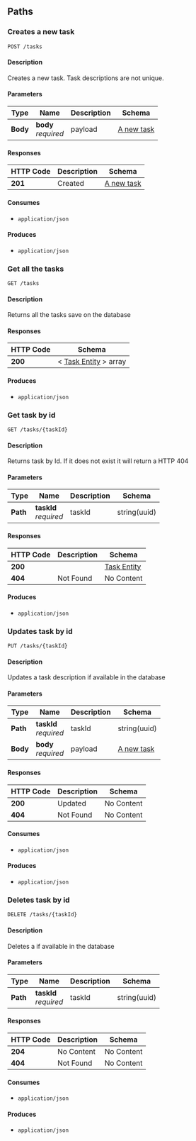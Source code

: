 
<a name="paths"></a>
## Paths

<a name="create"></a>
### Creates a new task
```
POST /tasks
```


#### Description
Creates a new task. Task descriptions are not unique.


#### Parameters

|Type|Name|Description|Schema|
|---|---|---|---|
|**Body**|**body**  <br>*required*|payload|[A new task](#a-new-task)|


#### Responses

|HTTP Code|Description|Schema|
|---|---|---|
|**201**|Created|[A new task](#a-new-task)|


#### Consumes

* `application/json`


#### Produces

* `application/json`


<a name="gettasks"></a>
### Get all the tasks
```
GET /tasks
```


#### Description
Returns all the tasks save on the database


#### Responses

|HTTP Code|Schema|
|---|---|
|**200**|< [Task Entity](#task-entity) > array|


#### Produces

* `application/json`


<a name="gettask"></a>
### Get task by id
```
GET /tasks/{taskId}
```


#### Description
Returns task by Id. If it does not exist it will return a HTTP 404


#### Parameters

|Type|Name|Description|Schema|
|---|---|---|---|
|**Path**|**taskId**  <br>*required*|taskId|string(uuid)|


#### Responses

|HTTP Code|Description|Schema|
|---|---|---|
|**200**||[Task Entity](#task-entity)|
|**404**|Not Found|No Content|


#### Produces

* `application/json`


<a name="update"></a>
### Updates task by id
```
PUT /tasks/{taskId}
```


#### Description
Updates a task description if available in the database


#### Parameters

|Type|Name|Description|Schema|
|---|---|---|---|
|**Path**|**taskId**  <br>*required*|taskId|string(uuid)|
|**Body**|**body**  <br>*required*|payload|[A new task](#a-new-task)|


#### Responses

|HTTP Code|Description|Schema|
|---|---|---|
|**200**|Updated|No Content|
|**404**|Not Found|No Content|


#### Consumes

* `application/json`


#### Produces

* `application/json`


<a name="delete"></a>
### Deletes task by id
```
DELETE /tasks/{taskId}
```


#### Description
Deletes a if available in the database


#### Parameters

|Type|Name|Description|Schema|
|---|---|---|---|
|**Path**|**taskId**  <br>*required*|taskId|string(uuid)|


#### Responses

|HTTP Code|Description|Schema|
|---|---|---|
|**204**|No Content|No Content|
|**404**|Not Found|No Content|


#### Consumes

* `application/json`


#### Produces

* `application/json`



